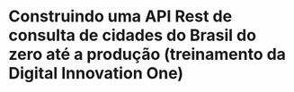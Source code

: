 # Construindo uma API Rest de consulta de cidades do Brasil do zero até a produção (treinamento da Digital Innovation One)

